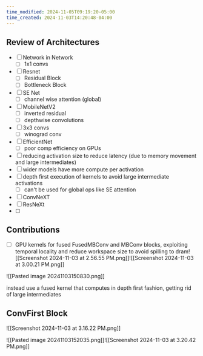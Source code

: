 ```yaml
---
time_modified: 2024-11-05T09:19:20-05:00
time_created: 2024-11-03T14:20:48-04:00
---
```



## Review of Architectures

- [ ] Network in Network 
	- [ ] 1x1 convs
- [ ] Resnet 
	- [ ] Residual Block 
	- [ ] Bottleneck Block
- [ ] SE Net
	- [ ] channel wise attention (global)
- [ ] MobileNetV2
	- [ ] inverted residual
	- [ ] depthwise convolutions
- [ ] 3x3 convs
	- [ ] winograd conv
- [ ] EfficientNet
	- [ ] poor comp efficiency on GPUs
- [ ] reducing activation size to reduce latency (due to memory movement and large intermediates)
- [ ] wider models have more compute per activation
- [ ] depth first execution of kernels to avoid large intermediate activations
	- [ ] can't be used for global ops like SE attention
- [ ] ConvNeXT
- [ ] ResNeXt
- [ ] 


## Contributions

- [ ] GPU kernels for fused FusedMBConv and MBConv blocks, exploiting temporal locality and reduce workspace size to avoid spilling to dram![[Screenshot 2024-11-03 at 2.56.55 PM.png]]![[Screenshot 2024-11-03 at 3.00.21 PM.png]]

![[Pasted image 20241103150830.png]]


instead use a fused kernel that computes in depth first fashion, getting rid of large intermediates



## ConvFirst Block
![[Screenshot 2024-11-03 at 3.16.22 PM.png]]



![[Pasted image 20241103152035.png]]![[Screenshot 2024-11-03 at 3.20.42 PM.png]]